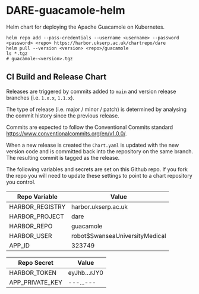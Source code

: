 # DARE-guacamole-helm

Helm chart for deploying the Apache Guacamole on Kubernetes. 

```
helm repo add --pass-credentials --username <username> --password <password> <repo> https://harbor.ukserp.ac.uk/chartrepo/dare
helm pull --version <version> <repo>/guacamole
ls *.tgz
# guacamole-<version>.tgz
```

## CI Build and Release Chart

Releases are triggered by commits added to `main` and version release branches (i.e. `1.x.x`, `1.1.x`).

The type of release (i.e. major / minor / patch) is determined by analysing the commit history since the previous release.

Commits are expected to follow the Conventional Commits standard https://www.conventionalcommits.org/en/v1.0.0/.

When a new release is created the `Chart.yaml` is updated with the new version code and is committed back into the repository on the same branch. The resulting commit is tagged as the release.

The following variables and secrets are set on this Github repo. If you fork the repo you will need to update these settings to point to a chart repository you control.

| Repo Variable   | Value                          |
|-----------------|--------------------------------|
| HARBOR_REGISTRY | harbor.ukserp.ac.uk            |
| HARBOR_PROJECT  | dare                           |
| HARBOR_REPO     | guacamole                      |
| HARBOR_USER     | robot$SwanseaUniversityMedical |
| APP_ID          | 323749                         |

| Repo Secret     | Value      |
|-----------------|------------|
| HARBOR_TOKEN    | eyJhb…rJY0 |
| APP_PRIVATE_KEY | ---...---  |